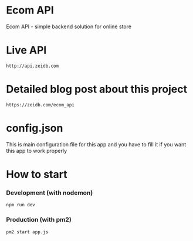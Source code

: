 # Ecom API
Ecom API - simple backend solution for online store

# Live API
`http://api.zeidb.com`

# Detailed blog post about this project
`https://zeidb.com/ecom_api`

# config.json
This is main configuration file for this app and you have to fill it if you want this app to work properly

# How to start
### Development (with nodemon)
`npm run dev`

### Production (with pm2)
`pm2 start app.js`

